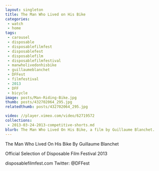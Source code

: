 ```yaml
---
layout: singleton
title: The Man Who Lived on His Bike
categories:
 - watch
 - home
tags:
 - carousel
 - disposable
 - disposablefilmfest
 - disposablefest
 - disposablefilm
 - disposablefilmfestival
 - manwholivedonhisbike
 - guillaumeblanchet
 - DFFest
 - filmfestival
 - 2013
 - DFF
 - bicycle
image: posts/Man-Riding-Bike.jpg
thumb: posts/432702064_295.jpg
relatedthumb: posts/432702064_295.jpg

video: //player.vimeo.com/video/62719572
collections:
 - 2013-03-24-2013-competitive-shorts.md
blurb: The Man Who Lived On His Bike, a film by Guillaume Blanchet.
---
```


The Man Who Lived On His Bike
By Guillaume Blanchet

Official Selection of Disposable Film Festival 2013

disposablefilmfest.com
Twitter: @DFFest